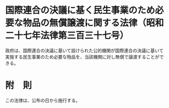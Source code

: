 # 国際連合の決議に基く民生事業のため必要な物品の無償譲渡に関する法律（昭和二十七年法律第三百三十七号）
政府は、国際連合の決議に基いて設けられた公的機関が国際連合の決議に基いて実施する民生事業のため必要な物品を、当該機関に対し無償で譲渡することができる。
# 附　則
この法律は、公布の日から施行する。
